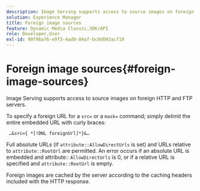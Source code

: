 ```yaml
---
description: Image Serving supports access to source images on foreign HTTP and FTP servers.
solution: Experience Manager
title: Foreign image sources
feature: Dynamic Media Classic,SDK/API
role: Developer,User
exl-id: 90f96a76-e9f3-4ad0-84af-bc0d093acf19
---
```

# Foreign image sources{#foreign-image-sources}

Image Serving supports access to source images on foreign HTTP and FTP servers.

To specify a foreign URL for a `src=` or a `mask=` command; simply delimit the entire embedded URL with curly braces:

` …&src={ *[!DNL foreignUrl]*}&…`

Full absolute URLs (if `attribute::AllowDirectUrls` is set) and URLs relative to `attribute::RootUrl` are permitted. An error occurs if an absolute URL is embedded and attribute:: `AllowDirectUrls` is 0, or if a relative URL is specified and `attribute::RootUrl` is empty.

Foreign images are cached by the server according to the caching headers included with the HTTP response.
